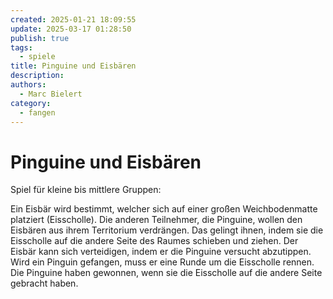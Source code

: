 ```yaml
---
created: 2025-01-21 18:09:55
update: 2025-03-17 01:28:50
publish: true
tags:
  - spiele
title: Pinguine und Eisbären
description: 
authors:
  - Marc Bielert
category:
  - fangen
---
```


# Pinguine und Eisbären

Spiel für kleine bis mittlere Gruppen:

Ein Eisbär wird bestimmt, welcher sich auf einer großen Weichbodenmatte platziert (Eisscholle).
Die anderen Teilnehmer, die Pinguine, wollen den Eisbären aus ihrem Territorium verdrängen. Das gelingt ihnen, indem sie die Eisscholle auf die andere Seite des Raumes schieben und ziehen. Der Eisbär kann sich verteidigen, indem er die Pinguine versucht abzutippen.
Wird ein Pinguin gefangen, muss er eine Runde um die Eisscholle rennen.
Die Pinguine haben gewonnen, wenn sie die Eisscholle auf die andere Seite gebracht haben.


